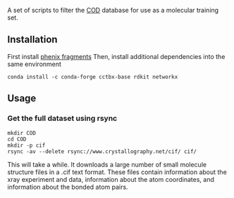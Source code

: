 A set of scripts to filter the [COD](http://www.crystallography.net/cod/) database for use as a molecular training set.


## Installation
First install [phenix fragments](https://github.com/cschlick/phenix_fragments)
Then, install additional dependencies into the same environment
```console
conda install -c conda-forge cctbx-base rdkit networkx
```

## Usage

### Get the full dataset using rsync
```console
mkdir COD
cd COD
mkdir -p cif
rsync -av --delete rsync://www.crystallography.net/cif/ cif/
```

This will take a while. It downloads a large number of small molecule structure files in a .cif text format. These files contain information about the xray experiment and data, information about the atom coordinates, and information about the bonded atom pairs. 





